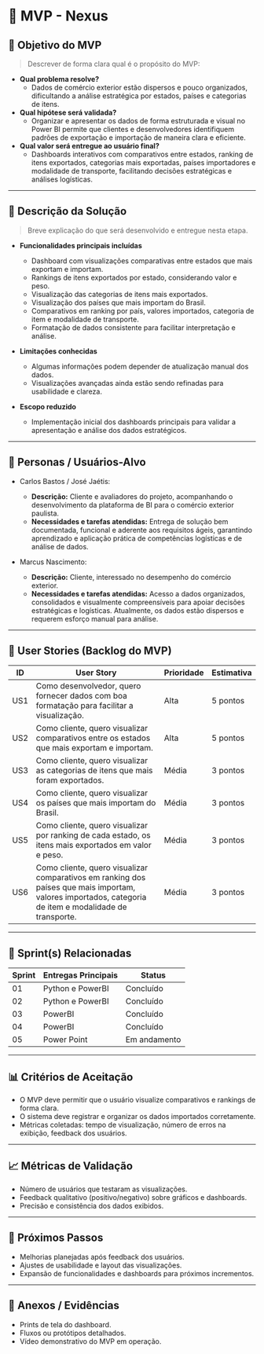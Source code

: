 # 📌 MVP - Nexus

## 🎯 Objetivo do MVP
> Descrever de forma clara qual é o propósito do MVP:  
- **Qual problema resolve?**  
  * Dados de comércio exterior estão dispersos e pouco organizados, dificultando a análise estratégica por estados, países e categorias de itens.  
- **Qual hipótese será validada?**  
  * Organizar e apresentar os dados de forma estruturada e visual no Power BI permite que clientes e desenvolvedores identifiquem padrões de exportação e importação de maneira clara e eficiente.  
- **Qual valor será entregue ao usuário final?**  
  * Dashboards interativos com comparativos entre estados, ranking de itens exportados, categorias mais exportadas, países importadores e modalidade de transporte, facilitando decisões estratégicas e análises logísticas.

---

## 📝 Descrição da Solução
> Breve explicação do que será desenvolvido e entregue nesta etapa.  
- **Funcionalidades principais incluídas**  
  * Dashboard com visualizações comparativas entre estados que mais exportam e importam.  
  * Rankings de itens exportados por estado, considerando valor e peso.  
  * Visualização das categorias de itens mais exportados.  
  * Visualização dos países que mais importam do Brasil.  
  * Comparativos em ranking por país, valores importados, categoria de item e modalidade de transporte.  
  * Formatação de dados consistente para facilitar interpretação e análise.  

- **Limitações conhecidas**  
  * Algumas informações podem depender de atualização manual dos dados.  
  * Visualizações avançadas ainda estão sendo refinadas para usabilidade e clareza.  

- **Escopo reduzido**  
  * Implementação inicial dos dashboards principais para validar a apresentação e análise dos dados estratégicos.

---

## 👥 Personas / Usuários-Alvo
* Carlos Bastos / José Jaétis:  
  - **Descrição:** Cliente e avaliadores do projeto, acompanhando o desenvolvimento da plataforma de BI para o comércio exterior paulista.  
  - **Necessidades e tarefas atendidas:** Entrega de solução bem documentada, funcional e aderente aos requisitos ágeis, garantindo aprendizado e aplicação prática de competências logísticas e de análise de dados.

* Marcus Nascimento:  
  - **Descrição:** Cliente, interessado no desempenho do comércio exterior.  
  - **Necessidades e tarefas atendidas:** Acesso a dados organizados, consolidados e visualmente compreensíveis para apoiar decisões estratégicas e logísticas. Atualmente, os dados estão dispersos e requerem esforço manual para análise.

---

## 🔑 User Stories (Backlog do MVP)
| ID  | User Story                                                                 | Prioridade | Estimativa |
|-----|-----------------------------------------------------------------------------|------------|------------|
| US1 | Como desenvolvedor, quero fornecer dados com boa formatação para facilitar a visualização. | Alta       | 5 pontos   |
| US2 | Como cliente, quero visualizar comparativos entre os estados que mais exportam e importam. | Alta       | 5 pontos   |
| US3 | Como cliente, quero visualizar as categorias de itens que mais foram exportados. | Média      | 3 pontos   |
| US4 | Como cliente, quero visualizar os países que mais importam do Brasil. | Média      | 3 pontos   |
| US5 | Como cliente, quero visualizar por ranking de cada estado, os itens mais exportados em valor e peso. | Média      | 3 pontos   |
| US6 | Como cliente, quero visualizar comparativos em ranking dos países que mais importam, valores importados, categoria de item e modalidade de transporte. | Média      | 3 pontos   |

---

## 📅 Sprint(s) Relacionadas
| Sprint | Entregas Principais       | Status       |
|--------|--------------------------|-------------|
| 01     | Python e PowerBI         | Concluído   |
| 02     | Python e PowerBI         | Concluído   |
| 03     | PowerBI                  | Concluído   |
| 04     | PowerBI                  | Concluído   |
| 05     | Power Point              | Em andamento|


---

## 📊 Critérios de Aceitação
- O MVP deve permitir que o usuário visualize comparativos e rankings de forma clara.  
- O sistema deve registrar e organizar os dados importados corretamente.  
- Métricas coletadas: tempo de visualização, número de erros na exibição, feedback dos usuários.

---

## 📈 Métricas de Validação
- Número de usuários que testaram as visualizações.  
- Feedback qualitativo (positivo/negativo) sobre gráficos e dashboards.  
- Precisão e consistência dos dados exibidos.

---

## 🚀 Próximos Passos
- Melhorias planejadas após feedback dos usuários.  
- Ajustes de usabilidade e layout das visualizações.  
- Expansão de funcionalidades e dashboards para próximos incrementos.

---

## 📂 Anexos / Evidências
- Prints de tela do dashboard.  
- Fluxos ou protótipos detalhados.  
- Vídeo demonstrativo do MVP em operação.

